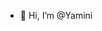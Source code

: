 - 👋 Hi, I’m @Yamini
<!---
YaminiSafaya/YaminiSafaya is a ✨ special ✨ repository because its `README.md` (this file) appears on your GitHub profile.
You can click the Preview link to take a look at your changes.
--->
